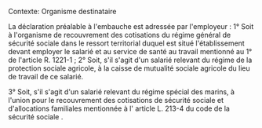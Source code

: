 Contexte: Organisme destinataire

La déclaration préalable à l'embauche est adressée par l'employeur : 1° Soit à l'organisme de recouvrement des cotisations du régime général de sécurité sociale dans le ressort territorial duquel est situé l'établissement devant employer le salarié et au service de santé au travail mentionné au 1° de l'article R. 1221-1 ; 2° Soit, s'il s'agit d'un salarié relevant du régime de la protection sociale agricole, à la caisse de mutualité sociale agricole du lieu de travail de ce salarié.

3° Soit, s'il s'agit d'un salarié relevant du régime spécial des marins, à l'union pour le recouvrement des cotisations de sécurité sociale et d'allocations familiales mentionnée à l' article L. 213-4 du code de la sécurité sociale .